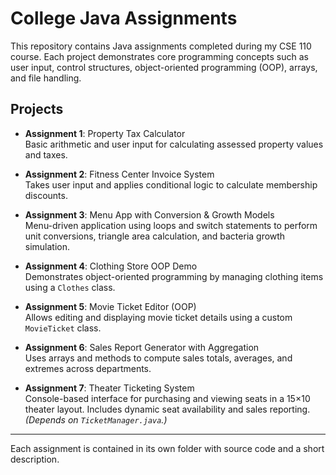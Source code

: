 # College Java Assignments

This repository contains Java assignments completed during my CSE 110 course. Each project demonstrates core programming concepts such as user input, control structures, object-oriented programming (OOP), arrays, and file handling.

## Projects

- **Assignment 1**: Property Tax Calculator  
  Basic arithmetic and user input for calculating assessed property values and taxes.

- **Assignment 2**: Fitness Center Invoice System  
  Takes user input and applies conditional logic to calculate membership discounts.

- **Assignment 3**: Menu App with Conversion & Growth Models  
  Menu-driven application using loops and switch statements to perform unit conversions, triangle area calculation, and bacteria growth simulation.

- **Assignment 4**: Clothing Store OOP Demo  
  Demonstrates object-oriented programming by managing clothing items using a `Clothes` class.

- **Assignment 5**: Movie Ticket Editor (OOP)  
  Allows editing and displaying movie ticket details using a custom `MovieTicket` class.

- **Assignment 6**: Sales Report Generator with Aggregation  
  Uses arrays and methods to compute sales totals, averages, and extremes across departments.

- **Assignment 7**: Theater Ticketing System  
  Console-based interface for purchasing and viewing seats in a 15×10 theater layout. Includes dynamic seat availability and sales reporting. *(Depends on `TicketManager.java`.)*

---

Each assignment is contained in its own folder with source code and a short description.
